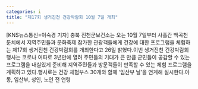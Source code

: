```yaml
---
categories: i
title: "제17회 생거진천 건강박람회 10월 7일 개최"
---
```

[KNS뉴스통신=이숙경 기자] 충북 진천군보건소는 오는 10월 7일부터 사흘간 백곡천 둔치에서 지역주민들과 문화축제 참가한 관광객들에게 건강에 대한 프로그램을 체험하는 제17회 생거진천 건강박람회를 개최한다고 26일 밝혔다.이번 생거진천 건강박람회 행사는 코로나 여파로 3년만에 열려 주민들의 기대가 큰 만큼 군민들이 공감할 수 있는 프로그램을 내실있게 준비해 지역주민들과 방문객들이 만족할 수 있는 체험 프로그램을 계획하고 있다.행사로는 건강 체험부스 30개와 함께 ‘임산부 날’을 연계해 실시한다.아동, 임산부, 성인, 노인 전 연령